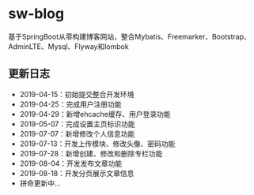 # sw-blog
基于SpringBoot从零构建博客网站，整合Mybatis、Freemarker、Bootstrap、AdminLTE、Mysql、Flyway和lombok

## 更新日志

- 2019-04-15：初始提交整合开发环境
- 2019-04-25：完成用户注册功能
- 2019-04-29：新增ehcache缓存、用户登录功能
- 2019-05-07：完成设置主页标识功能
- 2019-07-07：新增修改个人信息功能
- 2019-07-13：开发上传模块、修改头像、密码功能
- 2019-07-28：新增创建、修改和删除专栏功能
- 2019-08-04：开发发布文章功能
- 2019-08-18：开发分页展示文章信息
- 拼命更新中...

